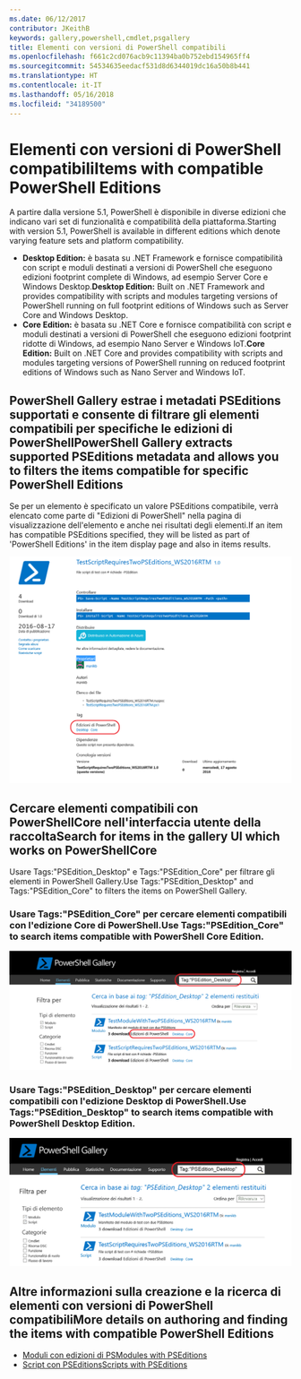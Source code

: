```yaml
---
ms.date: 06/12/2017
contributor: JKeithB
keywords: gallery,powershell,cmdlet,psgallery
title: Elementi con versioni di PowerShell compatibili
ms.openlocfilehash: f661c2cd076acb9c11394ba0b752ebd154965ff4
ms.sourcegitcommit: 54534635eedacf531d8d6344019dc16a50b8b441
ms.translationtype: HT
ms.contentlocale: it-IT
ms.lasthandoff: 05/16/2018
ms.locfileid: "34189500"
---
```

# <a name="items-with-compatible-powershell-editions"></a><span data-ttu-id="570d9-103">Elementi con versioni di PowerShell compatibili</span><span class="sxs-lookup"><span data-stu-id="570d9-103">Items with compatible PowerShell Editions</span></span>

<span data-ttu-id="570d9-104">A partire dalla versione 5.1, PowerShell è disponibile in diverse edizioni che indicano vari set di funzionalità e compatibilità della piattaforma.</span><span class="sxs-lookup"><span data-stu-id="570d9-104">Starting with version 5.1, PowerShell is available in different editions which denote varying feature sets and platform compatibility.</span></span>

- <span data-ttu-id="570d9-105">**Desktop Edition:** è basata su .NET Framework e fornisce compatibilità con script e moduli destinati a versioni di PowerShell che eseguono edizioni footprint complete di Windows, ad esempio Server Core e Windows Desktop.</span><span class="sxs-lookup"><span data-stu-id="570d9-105">**Desktop Edition:** Built on .NET Framework and provides compatibility with scripts and modules targeting versions of PowerShell running on full footprint editions of Windows such as Server Core and Windows Desktop.</span></span>
- <span data-ttu-id="570d9-106">**Core Edition:** è basata su .NET Core e fornisce compatibilità con script e moduli destinati a versioni di PowerShell che eseguono edizioni footprint ridotte di Windows, ad esempio Nano Server e Windows IoT.</span><span class="sxs-lookup"><span data-stu-id="570d9-106">**Core Edition:** Built on .NET Core and provides compatibility with scripts and modules targeting versions of PowerShell running on reduced footprint editions of Windows such as Nano Server and Windows IoT.</span></span>

## <a name="powershell-gallery-extracts-supported-pseditions-metadata-and-allows-you-to-filters-the-items-compatible-for-specific-powershell-editions"></a><span data-ttu-id="570d9-107">PowerShell Gallery estrae i metadati PSEditions supportati e consente di filtrare gli elementi compatibili per specifiche le edizioni di PowerShell</span><span class="sxs-lookup"><span data-stu-id="570d9-107">PowerShell Gallery extracts supported PSEditions metadata and allows you to filters the items compatible for specific PowerShell Editions</span></span>

<span data-ttu-id="570d9-108">Se per un elemento è specificato un valore PSEditions compatibile, verrà elencato come parte di "Edizioni di PowerShell" nella pagina di visualizzazione dell'elemento e anche nei risultati degli elementi.</span><span class="sxs-lookup"><span data-stu-id="570d9-108">If an item has compatible PSEditions specified, they will be listed as part of 'PowerShell Editions' in the item display page and also in items results.</span></span>

![Pagina di visualizzazione dell'elemento con PSEditions](../../Images/ItemDisplayPageWithPSEditions.PNG)

## <a name="search-for-items-in-the-gallery-ui-which-works-on-powershellcore"></a><span data-ttu-id="570d9-110">Cercare elementi compatibili con PowerShellCore nell'interfaccia utente della raccolta</span><span class="sxs-lookup"><span data-stu-id="570d9-110">Search for items in the gallery UI which works on PowerShellCore</span></span>

<span data-ttu-id="570d9-111">Usare Tags:"PSEdition_Desktop" e Tags:"PSEdition_Core" per filtrare gli elementi in PowerShell Gallery.</span><span class="sxs-lookup"><span data-stu-id="570d9-111">Use Tags:"PSEdition_Desktop" and Tags:"PSEdition_Core" to filters the items on PowerShell Gallery.</span></span>

### <a name="use-tagspseditioncore-to-search-items-compatible-with-powershell-core-edition"></a><span data-ttu-id="570d9-112">Usare Tags:"PSEdition_Core" per cercare elementi compatibili con l'edizione Core di PowerShell.</span><span class="sxs-lookup"><span data-stu-id="570d9-112">Use Tags:"PSEdition_Core" to search items compatible with PowerShell Core Edition.</span></span>

![Cercare elementi compatibili con l'edizione Core di PowerShell nei risultati](../../Images/SearchResultsWithPSEditions.PNG)

### <a name="use-tagspseditiondesktop-to-search-items-compatible-with-powershell-desktop-edition"></a><span data-ttu-id="570d9-114">Usare Tags:"PSEdition_Desktop" per cercare elementi compatibili con l'edizione Desktop di PowerShell.</span><span class="sxs-lookup"><span data-stu-id="570d9-114">Use Tags:"PSEdition_Desktop" to search items compatible with PowerShell Desktop Edition.</span></span>

![Cercare elementi compatibili con l'edizione Desktop di PowerShell nei risultati](../../Images/SearchResultsWithPSEdition-Desktop.PNG)

## <a name="more-details-on-authoring-and-finding-the-items-with-compatible-powershell-editions"></a><span data-ttu-id="570d9-116">Altre informazioni sulla creazione e la ricerca di elementi con versioni di PowerShell compatibili</span><span class="sxs-lookup"><span data-stu-id="570d9-116">More details on authoring and finding the items with compatible PowerShell Editions</span></span>

- [<span data-ttu-id="570d9-117">Moduli con edizioni di PS</span><span class="sxs-lookup"><span data-stu-id="570d9-117">Modules with PSEditions</span></span>](../../concepts/module-psedition-support.md)
- [<span data-ttu-id="570d9-118">Script con PSEditions</span><span class="sxs-lookup"><span data-stu-id="570d9-118">Scripts with PSEditions</span></span>](../../concepts/script-psedition-support.md)